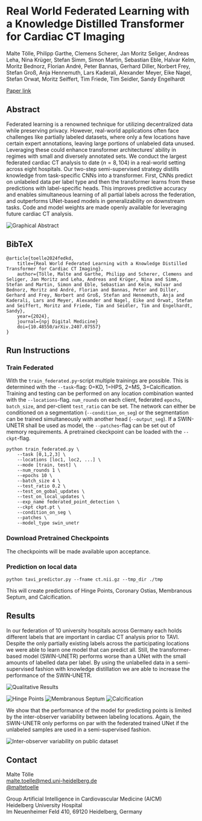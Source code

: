 # Real World Federated Learning with a Knowledge Distilled Transformer for Cardiac CT Imaging

Malte Tölle, Philipp Garthe, Clemens Scherer, Jan Moritz Seliger, Andreas Leha, Nina Krüger, Stefan Simm, Simon Martin, Sebastian Eble, Halvar Kelm, Moritz Bednorz, Florian André, Peter Bannas, Gerhard Diller, Norbert Frey, Stefan Groß, Anja Hennemuth, Lars Kaderali, Alexander Meyer, Eike Nagel, Stefan Orwat, Moritz Seiffert, Tim Friede, Tim Seidler, Sandy Engelhardt

[Paper link](https://arxiv.org/abs/2407.07557)

## Abstract

Federated learning is a renowned technique for utilizing decentralized data while preserving privacy. 
However, real-world applications often face challenges like partially labeled datasets, where only a few locations have certain expert annotations, leaving large portions of unlabeled data unused. 
Leveraging these could enhance transformer architectures’ ability in regimes with small and diversely annotated sets.
We conduct the largest federated cardiac CT analysis to date ($n=8,104$) in a real-world setting across eight hospitals. Our two-step semi-supervised strategy distills knowledge from task-specific CNNs into a transformer. 
First, CNNs predict on unlabeled data per label type and then the transformer learns from these predictions with label-specific heads. 
This improves predictive accuracy and enables simultaneous learning of all partial labels across the federation, and outperforms UNet-based models in  generalizability on downstream tasks. 
Code and model weights are made openly available for leveraging future cardiac CT analysis.

![Graphical Abstract](images/method.jpg)

## BibTeX

```
@article{toelle2024fedkd,
    title={Real World Federated Learning with a Knowledge Distilled Transformer for Cardiac CT Imaging},
    author={Tölle, Malte and Garthe, Philipp and Scherer, Clemens and Seliger, Jan Moritz and Leha, Andreas and Krüger, Nina and Simm, Stefan and Martin, Simon and Eble, Sebastian and Kelm, Halvar and Bednorz, Moritz and André, Florian and Bannas, Peter and Diller, Gerhard and Frey, Norbert and Groß, Stefan and Hennemuth, Anja and Kaderali, Lars and Meyer, Alexander and Nagel, Eike and Orwat, Stefan and Seiffert, Moritz and Friede, Tim and Seidler, Tim and Engelhardt, Sandy},
    year={2024},
    journal={npj Digital Medicine}
    doi={10.48550/arXiv.2407.07557}
}
```

## Run Instructions

### Train Federated

With the `train_federated.py`-script multiple trainings are possible. This is determined with the `--task`-flag: 0=KD, 1=HPS, 2=MS, 3=Calcification. Training and testing can be performed on any location combination wanted with the `--locations`-flag. `num_rounds` on each client, federated `epochs`, `batch_size`, and per-client `test_ratio` can be set. The network can either be conditioned on a segmentation (`--condition_on_seg`) or the segmentation can be trained simultaneously with another head (`--output_seg`). If a SWIN-UNETR shall be used as model, the `--patches`-flag can be set out of memory requirements. A pretrained ckeckpoint can be loaded with the `--ckpt`-flag.

```
python train_federated.py \
    --task [0,1,2,3] \
    --locations [loc1, loc2, ...] \
    --mode [train, test] \
    --num_rounds 1 \
    --epochs 10 \
    --batch_size 4 \
    --test_ratio 0.2 \
    --test_on_gobal_updates \
    --test_on_local_updates \
    --exp_name federated_point_detection \
    --ckpt ckpt.pt \
    --condition_on_seg \
    --patches \
    --model_type swin_unetr
```

### Download Pretrained Checkpoints

The checkpoints will be made available upon acceptance.

### Prediction on local data

```
python tavi_predictor.py --fname ct.nii.gz --tmp_dir ./tmp
```

This will create predictions of Hinge Points, Coronary Ostias, Membranous Septum, and Calcification.

## Results

In our federation of 10 university hospitals across Germany each holds different labels that are important in cardiac CT analysis prior to TAVI.
Despite the only partially existing labels across the participating locations we were able to learn one model that can predict all.
Still, the transformer-based model (SWIN-UNETR) performs worse than a UNet with the small amounts of labelled data per label.
By using the unlabelled data in a semi-supervised fashion with knowledge distillation we are able to increase the performance of the SWIN-UNETR.

![Qualitative Results](images/tavi_predictor_slices.png)

![Hinge Points](images/eval_hinge_points.png)
![Membranous Septum](images/eval_membranous_septum.png)
![Calcification](images/eval_calc.png)

We show that the performance of the model for predicting points is limited by the inter-observer variability between labeling locations.
Again, the SWIN-UNETR only performs on par with the federated trained UNet if the unlabeled samples are used in a semi-supervised fashion.

![Inter-observer variability on public dataset](images/performance_methods_public_dataset.png)

## Contact

Malte Tölle<br>
[malte.toelle@med.uni-heidelberg.de](mailto:malte.toelle@med.uni-heidelberg.de)<br>
[@maltetoelle](https://x.com/maltetoelle)<br>

Group Artificial Intelligence in Cardiovascular Medicine (AICM)<br>
Heidelberg University Hospital<br>
Im Neuenheimer Feld 410, 69120 Heidelberg, Germany